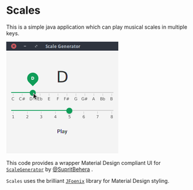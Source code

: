 # Scales
This is a simple java application which can play musical scales in multiple keys.

![The Scales UI](Scales.png)

This code provides a wrapper Material Design compliant UI for [`ScaleGenerator`](https://github.com/SupritBehera/Scale-Generator_WithGUI) by [@SupritBehera](https://github.com/SupritBehera) .

`Scales` uses the brilliant [`JFoenix`](https://github.com/jfoenixadmin/JFoenix) library for Material Design styling.
